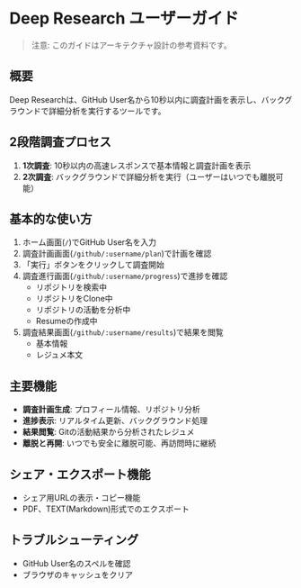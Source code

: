 # Deep Research ユーザーガイド

> 注意: このガイドはアーキテクチャ設計の参考資料です。

## 概要
Deep Researchは、GitHub User名から10秒以内に調査計画を表示し、バックグラウンドで詳細分析を実行するツールです。

## 2段階調査プロセス
1. **1次調査**: 10秒以内の高速レスポンスで基本情報と調査計画を表示
2. **2次調査**: バックグラウンドで詳細分析を実行（ユーザーはいつでも離脱可能）

## 基本的な使い方
1. ホーム画面(`/`)でGitHub User名を入力
2. 調査計画画面(`/github/:username/plan`)で計画を確認
3. 「実行」ボタンをクリックして調査開始
4. 調査進行画面(`/github/:username/progress`)で進捗を確認
   - リポジトリを検索中
   - リポジトリをClone中
   - リポジトリの活動を分析中
   - Resumeの作成中
5. 調査結果画面(`/github/:username/results`)で結果を閲覧
   - 基本情報
   - レジュメ本文

## 主要機能
- **調査計画生成**: プロフィール情報、リポジトリ分析
- **進捗表示**: リアルタイム更新、バックグラウンド処理
- **結果閲覧**: Gitの活動結果から分析されたレジュメ
- **離脱と再開**: いつでも安全に離脱可能、再訪問時に継続

## シェア・エクスポート機能
- シェア用URLの表示・コピー機能
- PDF、TEXT(Markdown)形式でのエクスポート

## トラブルシューティング
- GitHub User名のスペルを確認
- ブラウザのキャッシュをクリア

